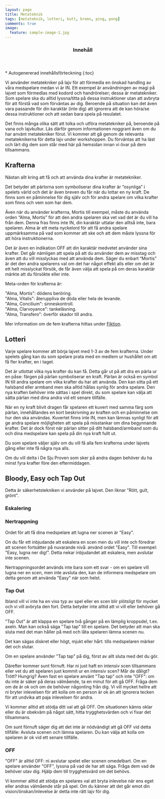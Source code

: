 ```yaml
---
layout: page
title: Metateknik
tags: [metateknik, lotteri, kutt, brems, ping, pong]
comments: true
image:
  feature: sample-image-1.jpg
---
```


<section id="table-of-contents" class="toc">
  <header>
    <h3>Innehåll</h3>
  </header>
<div id="drawer" markdown="1">
*  Autogenererad innehållsförteckning
{:toc}
</div>
</section><!-- /#table-of-contents -->

Vi använder metatekniker på lajv för att förmedla en önskad handling av våra medspelare medan vi är IN. Ett exempel är användningen av magi på lajvet som förmedlas med kodord och handrörelser; dessa är metatekniker. Som spelare ska du alltid lyssna/titta på dessa instruktioner utan att avbryta för att förstå vad som förväntas av dig. Beroende på situation kan det även vara passande för din karaktär (inte dig) att ignorera att de kan höra/se dessa instruktioner och att sedan bara spela på resulatet.

Det finns många olika sätt att tolka och utföra metatekniker på, beroende på vana och lajvkultur. Läs därför genom informationen noggrant även om du har använt metatekniker förut. Vi kommer att gå genom de relevanta metateknikerna för detta lajv under workshoppen. Du förväntas att ha läst och lärt dig dem som står med här på hemsidan innan vi övar på dem tillsammans.

## Krafterna

Nästan allt kring att få och att använda dina krafter är metatekniker. 

Det betyder att  pärlorna som symboliserar dina krafter är “osynliga” i spelets värld och det är även breven du får när du lottar en ny kraft. De finns som en påminnelse för dig själv och för andra spelare om vilka krafter som finns och vem som har dem.

Även när du använder krafterna, Mortis till exempel, måste du använda orden “Alma, Mortis” för att den andra spelaren ska vet vad det är du vill ha från dem. Denna fras finns inte IN, din karaktär uttalar den alltså inte, bara spelaren. Alma är ett meta nyckelord för att få andra spelare uppmärksamma på vad som kommer att ske och att dem måste lyssna för att höra instruktionerna. 

Det är även en indikation OFF att din karaktär medvetet använder sina krafter. Det går nämligen att spela på att du använder dem av misstag och även att du vill misslyckas med att använda dem. Säger du enbart “Mortis” är det den andra spelarens val om det har något effekt alls eller om det är ett helt misslyckat försök, de får även välja att spela på om deras karaktär märkte att du försökte eller inte. 

Meta-orden för krafterna är:

"Alma, Mortis": dödens beröring.  
"Alma, Vitalis": återuppliva de döda eller hela de levande.  
"Alma, Concilium": sinneskontroll.  
"Alma, Clarvoyance": tankeläsning.  
"Alma, Transfero": överför skador till andra.  

Mer information om de fem krafterna hittas under [Fiktion](/fiktion/).

## Lotteri

Varje spelare kommer att börja lajvet med 1-3 av de fem krafterna. Under spelets gång kan du som spelare prata med en medlem ur hushållet om att få fler krafter, en i taget. 

Det är utlottat vilka nya krafter du kan få. Detta går ut på att dra en pärla ur en påse: färgen på pärlan symboliserar en kraft. Pärlan är också en symbol IN till andra spelare om vilka krafter du har att använda. Den kan sitta på ett halsband eller armband men ska alltid hållas synlig för andra spelare. Den nya kraften behöver inte sättas i spel direkt, du som spelare kan välja att sätta pärlan med dina andra vid ett senare tillfälle.

När en ny kraft blivit dragen får spelaren ett kuvert med samma färg som pärlan, innehållandes en kort beskrivning av kraften och en påminnelse om hur den ska användas. Kuvertet finns inte IN, men kan lämnas synligt för att ge andra spelare möjligheten att spela på misstankar om dina begynnande krafter. Det är dock först när pärlan sitter på ditt halsband/armband som du och dina medspelare kan spela på din nya kraft fullt ut.

Du som spelare väljer själv om du vill få alla fem krafterna under lajvets gång eller inte få några nya alls.

Om du vill delta i De Sju Proven som sker på andra dagen behöver du ha minst fyra krafter före den eftermiddagen.

## Bloody, Easy och Tap Out

Detta är säkerhetstekniken vi använder på lajvet. Den liknar "Rött, gult, grönt".

### Eskalering

### Nertrappning

Ordet för att få dina medspelare att lugna ner scenen är "Easy".

On du får ett inbjudande att eskalera en scen men du vill inte och föredrar att scenen fortsätter på nuvarande nivå: använd ordet "Easy". Till exempel: "Easy, lugna ner dig!". Detta nekar inbjudandet att eskalera, men avslutar inte scenen.

Nertrappningsordet används inte bara som ett svar - om en spelare vill lugna ner en scen, men inte avsluta den, kan de informera medspelare om detta genom att använda "Easy" när som helst.

### Tap Out
Ibland vill vi inte ha en viss typ av spel eller en scen blir plötsligt för mycket och vi vill avbryta den fort. Detta betyder inte alltid att vi vill eller behöver gå OFF.

"Tap Out" är att klappa en spelare två gånger på en lämplig kroppsdel, t.ex. axeln. Man kan också säga "Tap tap" till en spelare. Det betyder att man ska sluta med det man håller på med och låta spelaren lämna scenen nu.

Det kan sägas diskret eller högt, mjukt eller hårt: tills medspelaren märker det och slutar.

Om en spelare använder "Tap tap" på dig, först av allt sluta med det du gör.

Därefter kommer sunt förnuft. Har ni just haft en intensiv scen tillsammans eller vet du att spelaren just kommit ur en intensiv scen? Mår de dåligt? Trött? Hungrig? Även fast en spelare använt "Tap tap" och inte "OFF": om du inte är säker på deras välmående, ta en minut för att gå OFF. Fråga dem om de är ok och om de behöver någonting från dig. Vi vill mycket hellre att ni bryter inlevelsen för att kolla om en person är ok än att ignorera tecken för att undvika att paja inlevelsen för andra.

Vi kommer alltid att stödja ditt val att gå OFF. Om situationen känns oklar eller du är obekväm på något sätt, hitta trygghetsvärden och vi fixar det tillsammans.

Om sunt förnuft säger dig att det inte är nödvändigt att gå OFF vid detta tillfälle: Avsluta scenen och lämna spelaren. Du kan välja att kolla om spelaren är ok vid ett senare tillfälle.

### OFF

"OFF" är alltid OFF: ni avslutar spelet eller scenen omedelbart. Om en spelare använder "OFF", lyssna på vad de har att säga. Fråga dem vad de behöver utav dig. Hjälp dem till trygghetsvärd om det behövs.

Vi kommer alltid att stödja en spelares val att bryta inlevelse när ens eget eller andras välmående står på spel. Om du känner att det går emot din vision/önskan/inlevelse är detta inte rätt lajv för dig.

